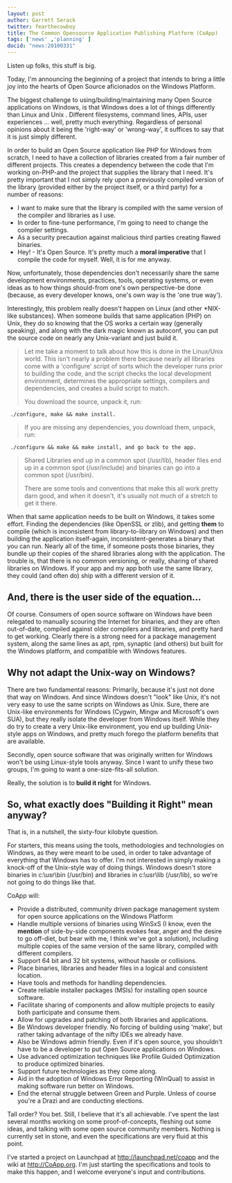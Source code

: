 ```yaml
---
layout: post
author: Garrett Serack 
twitter: fearthecowboy
title: The Common Opensource Application Publishing Platform (CoApp)
tags: ['news' ,'planning' ]
docid: "news:20100331"
---
```


Listen up folks, this stuff is big.

Today, I'm announcing the beginning of a project that intends to bring a little joy into the hearts of Open Source aficionados on the Windows Platform.

The biggest challenge to using/building/maintaining many Open Source applications on Windows, is that Windows does a lot of things differently than Linux and Unix . Different filesystems, command lines, APIs, user experiences ... well, pretty much everything. Regardless of personal opinions about it being the 'right-way' or 'wrong-way', it suffices to say that it is just simply different. 

In order to build an Open Source application like PHP for Windows from scratch, I need to have a collection of libraries created from a fair number of different projects.  This creates a dependency between the code that I'm working on-PHP-and the project that supplies the library that I need.  It's pretty important that I not simply rely upon a previously compiled version of the library (provided either by the project itself, or a third party) for a number of reasons:

* I want to make sure that the library is compiled with the same version of the compiler and libraries as I use.
* In order to fine-tune performance, I'm going to need to change the compiler settings.
* As a security precaution against malicious third parties creating flawed binaries.
* Hey! - It's Open Source. It's pretty much a **moral imperative** that I compile the code for myself. Well, it is for me anyway.

Now, unfortunately, those dependencies don't necessarily share the same development environments, practices, tools, operating systems, or even ideas as to how things should-from one's own perspective-be done (because, as every developer knows, one's own way is the 'one true way').

Interestingly, this problem really doesn't happen on Linux (and other *NIX-like substances).  When someone builds that same application (PHP) on Unix, they do so knowing that the OS works a certain way (generally speaking), and along with the dark magic known as autoconf, you can put the source code on nearly any Unix-variant and just build it.

> Let me take a moment to talk about how this is done in the Linux/Unix world.
> This isn't nearly a problem there because nearly all libraries come with a
> 'configure' script of sorts which the developer runs prior to building the code,
> and the script checks the local development environment,  determines the
> appropriate settings, compilers and dependencies, and creates a build
> script to match.
>
> You download the source, unpack it, run:

``` text
 ./configure, make && make install.
```

> If you are missing any dependencies, you download them, unpack, run:

``` text
 ./configure && make && make install, and go back to the app.
```

> Shared Libraries end up in a common spot (/usr/lib), header files end up in a
> common spot (/usr/include) and binaries can go into a common spot (/usr/bin).
>
> There are some tools and conventions that make this all work pretty darn good,
> and when it doesn't, it's usually not much of a stretch to get it there. 	 

When that same application needs to be built on Windows, it takes some effort. Finding the dependencies (like OpenSSL or zlib), and getting **them** to compile (which is inconsistent from library-to-library on Windows) and then building the application itself-again, inconsistent-generates a binary that you can run. Nearly all of the time, if someone posts those binaries, they bundle up their copies of the shared libraries along with the application.  The trouble is, that there is no common versioning, or really, sharing of shared libraries on Windows. If your app and my app both use the same library, they could (and often do) ship with a different version of it.


## And, there is the user side of the equation...
Of course. Consumers of open source software on Windows have been relegated to manually scouring the Internet for binaries, and they are often out-of-date, compiled against older compilers and libraries, and pretty hard to get working. Clearly there is a strong need for a package management system, along the same lines as apt, rpm, synaptic (and others) but built for the Windows platform, and compatible with Windows features.


## Why not adapt the Unix-way on Windows?

There are two fundamental reasons: Primarily, because it's just not done that way on Windows.  And since Windows doesn't "look" like Unix, it's not very easy to use the same scripts on Windows as Unix. Sure, there are Unix-like environments for Windows (Cygwin, Mingw and Microsoft's own SUA), but they really isolate the developer from Windows itself. While they do try to create a very Unix-like environment, you end up building Unix-style apps on Windows, and pretty much forego the platform benefits that are available.

Secondly, open source software that was originally written for Windows won't be using Linux-style tools anyway. Since I want to unify these two groups, I'm going to want a one-size-fits-all solution.

Really, the solution is to **build it right** for Windows.

## So, what exactly does "Building it Right" mean anyway?

That is, in a nutshell, the sixty-four kilobyte question.

For starters, this means using the tools, methodologies and technologies on Windows, as they were meant to be used, in order to take advantage of everything that Windows has to offer. I'm not interested in simply making a knock-off of the Unix-style way of doing things. Windows doesn't store binaries in c:\usr\bin (/usr/bin) and libraries in c:\usr\lib (/usr/lib), so we're not going to do things like that.

CoApp will:

* Provide a distributed, community driven package management system for open source applications on the Windows Platform
* Handle multiple versions of binaries using WinSxS (I know, even the **mention** of side-by-side components evokes fear, anger and the desire to go off-diet, but bear with me, I think we've got a solution), including multiple copies of the same version of the same library, compiled with different compilers.
* Support 64 bit and 32 bit systems, without hassle or collisions.
* Place binaries, libraries and header files in a logical and consistent location.
* Have tools and methods for handling dependencies.
* Create reliable installer packages (MSIs) for installing open source software.
* Facilitate sharing of components and allow multiple projects to easily both participate and consume them.
* Allow for upgrades and patching of both libraries and applications.
* Be Windows developer friendly. No forcing of building using 'make', but rather taking advantage of the nifty IDEs we already have.
* Also be Windows admin friendly. Even if it's open source, you shouldn't have to be a developer to put Open Source applications on Windows.
* Use advanced optimization techniques like Profile Guided Optimization to produce optimized binaries.
* Support future technologies as they come along.
* Aid in the adoption of Windows Error Reporting (WinQual) to assist in making software run better on Windows.
* End the eternal struggle between Green and Purple. Unless of course you're a Drazi and are conducting elections.

Tall order? You bet. Still, I believe that it's all achievable. I've spent the last several months working on some proof-of-concepts, fleshing out some ideas, and talking with some open source community members. Nothing is currently set in stone, and even the specifications are very fluid at this point.

I've started a project on Launchpad at http://launchpad.net/coapp and the wiki at http://CoApp.org. I'm just starting the specifications and tools to make this happen, and I welcome everyone's input and contributions.